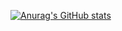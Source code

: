 [![Anurag's GitHub stats](https://github-readme-stats.vercel.app/api?username=Ivorforce&theme=dark)](https://github.com/anuraghazra/github-readme-stats)
